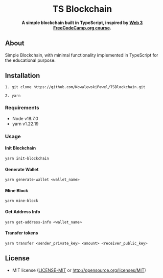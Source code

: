 <div align="center">
  <h1>TS Blockchain</h1>
  <strong>A simple blockchain built in TypeScript, inspired by <a href="https://github.com/freeCodeCamp/web3-curriculum">Web 3 FreeCodeCamp.org course</a>.</strong>
</div>

## About

Simple Blockchain, with minimal functionality implemented in TypeScript for the educational purpose.

## Installation

```
1. git clone https://github.com/KowalewskiPawel/TSBlockchain.git

2. yarn
```

### Requirements

* Node v18.7.0
* yarn v1.22.19

### Usage

#### Init Blockchain

```
yarn init-blockchain
```

#### Generate Wallet

```
yarn generate-wallet <wallet_name>
```


#### Mine Block

```
yarn mine-block
```

#### Get Address Info

```
yarn get-address-info <wallet_name>
```
#### Transfer tokens

```
yarn transfer <sender_private_key> <amount> <receiver_public_key>
```

## License

* MIT license ([LICENSE-MIT](LICENSE-MIT) or http://opensource.org/licenses/MIT)